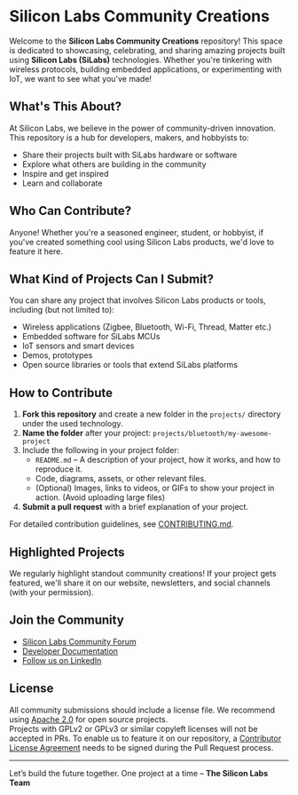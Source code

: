 # Silicon Labs Community Creations

Welcome to the **Silicon Labs Community Creations** repository!
This space is dedicated to showcasing, celebrating, and sharing amazing projects built using **Silicon Labs (SiLabs)** technologies. Whether you're tinkering with wireless protocols, building embedded applications, or experimenting with IoT, we want to see what you've made!

## What's This About?

At Silicon Labs, we believe in the power of community-driven innovation. This repository is a hub for developers, makers, and hobbyists to:

- Share their projects built with SiLabs hardware or software
- Explore what others are building in the community
- Inspire and get inspired
- Learn and collaborate

## Who Can Contribute?

Anyone! Whether you're a seasoned engineer, student, or hobbyist, if you've created something cool using Silicon Labs products, we'd love to feature it here.

## What Kind of Projects Can I Submit?

You can share any project that involves Silicon Labs products or tools, including (but not limited to):

- Wireless applications (Zigbee, Bluetooth, Wi-Fi, Thread, Matter etc.)
- Embedded software for SiLabs MCUs
- IoT sensors and smart devices
- Demos, prototypes
- Open source libraries or tools that extend SiLabs platforms

## How to Contribute

1. **Fork this repository** and create a new folder in the `projects/` directory under the used technology.
2. **Name the folder** after your project: `projects/bluetooth/my-awesome-project`
3. Include the following in your project folder:
    - `README.md` – A description of your project, how it works, and how to reproduce it.
    - Code, diagrams, assets, or other relevant files.
    - (Optional) Images, links to videos, or GIFs to show your project in action. (Avoid uploading large files) 
4. **Submit a pull request** with a brief explanation of your project.

For detailed contribution guidelines, see [CONTRIBUTING.md](https://github.com/SiliconLabsSoftware/community-creations/blob/main/.github/CONTRIBUTING.md).

## Highlighted Projects

We regularly highlight standout community creations! If your project gets featured, we'll share it on our website, newsletters, and social channels (with your permission).

## Join the Community

- [Silicon Labs Community Forum](https://www.silabs.com/community)
- [Developer Documentation](https://docs.silabs.com/)
- [Follow us on LinkedIn](https://www.linkedin.com/company/siliconlabs)

## License

All community submissions should include a license file. We recommend using [Apache 2.0](https://www.apache.org/licenses/LICENSE-2.0) for open source projects.  
Projects with GPLv2 or GPLv3 or similar copyleft licenses will not be accepted in PRs.
To enable us to feature it on our repository, a [Contributor License Agreement](https://github.com/SiliconLabsSoftware/agreements-and-guidelines/blob/main/contributor_license_agreement.md) needs to be signed during the Pull Request process.

---

Let’s build the future together. One project at a time
– **The Silicon Labs Team**
